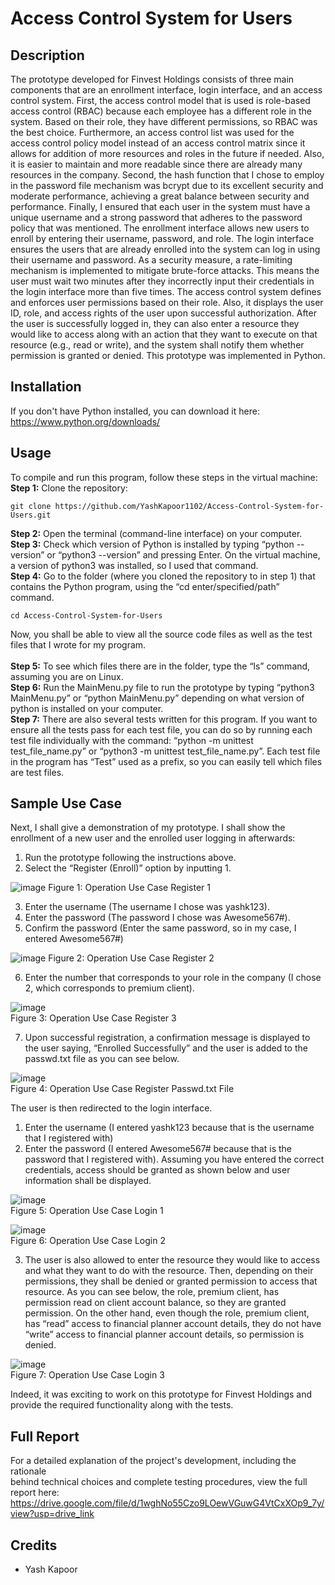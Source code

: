 # Access Control System for Users

## Description
The prototype developed for Finvest Holdings consists of three main components that are an enrollment interface, login interface, and an access control system. First, the access control model that is used is role-based access control (RBAC) because each employee has a different role in the system. Based on their role, they have different permissions, so RBAC was the best choice. Furthermore, an access control list was used for the access control policy model instead of an access control matrix since it allows for addition of more resources and roles in the future if needed. Also, it is easier to maintain and more readable since there are already many resources in the company. Second, the hash function that I chose to employ in the password file mechanism was bcrypt due to its excellent security and moderate performance, achieving a great balance between security and performance. Finally, I ensured that each user in the system must have a unique username and a strong password that adheres to the password policy that was mentioned. 
The enrollment interface allows new users to enroll by entering their username, password, and role. The login interface ensures the users that are already enrolled into the system can log in using their username and password. As a security measure, a rate-limiting mechanism is implemented to mitigate brute-force attacks. This means the user must wait two minutes after they incorrectly input their credentials in the login interface more than five times. The access control system defines and enforces user permissions based on their role. Also, it displays the user ID, role, and access rights of the user upon successful authorization. After the user is successfully logged in, they can also enter a resource they would like to access along with an action that they want to execute on that resource (e.g., read or write), and the system shall notify them whether permission is granted or denied. 
This prototype was implemented in Python.   

## Installation 
If you don't have Python installed, you can download it here:  
https://www.python.org/downloads/

## Usage
To compile and run this program, follow these steps in the virtual machine:
<br>**Step 1:**	Clone the repository:
```
git clone https://github.com/YashKapoor1102/Access-Control-System-for-Users.git
```
**Step 2:**	Open the terminal (command-line interface) on your computer.
<br>**Step 3:**	Check which version of Python is installed by typing “python --version” or “python3 --version” and pressing Enter. On the virtual machine, a version of python3 was installed, so I used that command.
<br>**Step 4:**	Go to the folder (where you cloned the repository to in step 1) that contains the Python program, using the “cd enter/specified/path” command.
```
cd Access-Control-System-for-Users
```
Now, you shall be able to view all the source code files as well as the test files that I wrote for my program.  
<br>**Step 5:**	To see which files there are in the folder, type the “ls” command, assuming you are on Linux.  
**Step 6:**	Run the MainMenu.py file to run the prototype by typing “python3 MainMenu.py” or “python MainMenu.py” depending on what version of python is installed on your computer. 
<br>**Step 7:**	There are also several tests written for this program. If you want to ensure all the tests pass for each test file, you can do so by running each test file individually with the command: “python -m unittest test_file_name.py” or “python3 -m unittest test_file_name.py”. Each test file in the program has “Test” used as a prefix, so you can easily tell which files are test files.

## Sample Use Case
Next, I shall give a demonstration of my prototype. I shall show the enrollment of a new user and the enrolled user logging in afterwards:
1.	Run the prototype following the instructions above.
2.	Select the “Register (Enroll)” option by inputting 1.

![image](https://github.com/YashKapoor1102/Access-Control-System-for-Users/assets/78821595/142e6f20-5439-4890-988c-3d7370b1651f)
Figure 1: Operation Use Case Register 1

3.	Enter the username (The username I chose was yashk123).
4.	Enter the password (The password I chose was Awesome567#).
5.	Confirm the password (Enter the same password, so in my case, I entered Awesome567#)

![image](https://github.com/YashKapoor1102/Access-Control-System-for-Users/assets/78821595/8f0fe624-ee28-441f-8179-36f1d1635403)
Figure 2: Operation Use Case Register 2  

6.	Enter the number that corresponds to your role in the company (I chose 2, which corresponds to premium client). 

![image](https://github.com/YashKapoor1102/Access-Control-System-for-Users/assets/78821595/4de5a469-daee-4051-abf2-53f7ca09efdb)  
Figure 3: Operation Use Case Register 3  

7.	Upon successful registration, a confirmation message is displayed to the user saying, “Enrolled Successfully” and the user is added to the passwd.txt file as you can see below.

![image](https://github.com/YashKapoor1102/Access-Control-System-for-Users/assets/78821595/b1b2a755-e9d5-4427-bb46-baca58d0d8d1)  
Figure 4: Operation Use Case Register Passwd.txt File

The user is then redirected to the login interface.
1.	Enter the username (I entered yashk123 because that is the username that I registered with)
2.	Enter the password (I entered Awesome567# because that is the password that I registered with). Assuming you have entered the correct credentials, access should be granted as shown below and user information shall be displayed.

![image](https://github.com/YashKapoor1102/Access-Control-System-for-Users/assets/78821595/ea5537ec-dbd9-4fcd-b1e5-d7d0bae6df9f)  
Figure 5: Operation Use Case Login 1<br>

![image](https://github.com/YashKapoor1102/Access-Control-System-for-Users/assets/78821595/20fe25db-5dbf-4341-833e-f376151bf166)  
Figure 6: Operation Use Case Login 2

3.	The user is also allowed to enter the resource they would like to access and what they want to do with the resource. Then, depending on their permissions, they shall be denied or granted permission to access that resource. As you can see below, the role, premium client, has permission read on client account balance, so they are granted permission. On the other hand, even though the role, premium client, has “read” access to financial planner account details, they do not have “write” access to financial planner account details, so permission is denied. 

![image](https://github.com/YashKapoor1102/Access-Control-System-for-Users/assets/78821595/e6267b16-7a8d-4656-ab4e-43e10ab793e7)  
Figure 7: Operation Use Case Login 3  

Indeed, it was exciting to work on this prototype for Finvest Holdings and provide the required functionality along with the tests. 

## Full Report
For a detailed explanation of the project's development, including the rationale  
behind technical choices and complete testing procedures, view the full report here:
https://drive.google.com/file/d/1wghNo55Czo9LOewVGuwG4VtCxXOp9_7y/view?usp=drive_link

## Credits
- Yash Kapoor
